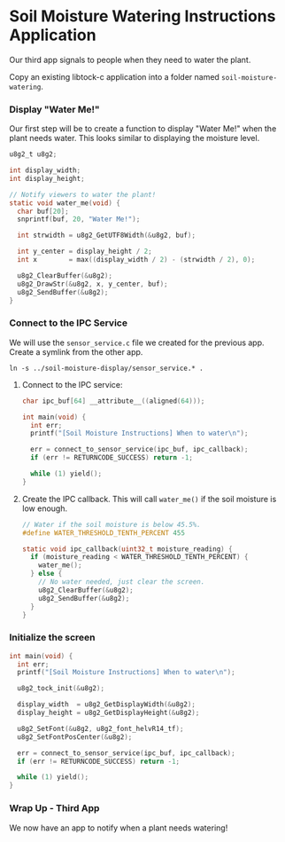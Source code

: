 Soil Moisture Watering Instructions Application
=================================



Our third app signals to people when they need to water the plant.

Copy an existing libtock-c application into a folder named
`soil-moisture-watering`.


### Display "Water Me!"

Our first step will be to create a function to display "Water Me!" when
the plant needs water. This looks similar to displaying the moisture level.

```c
u8g2_t u8g2;

int display_width;
int display_height;

// Notify viewers to water the plant!
static void water_me(void) {
  char buf[20];
  snprintf(buf, 20, "Water Me!");

  int strwidth = u8g2_GetUTF8Width(&u8g2, buf);

  int y_center = display_height / 2;
  int x        = max((display_width / 2) - (strwidth / 2), 0);

  u8g2_ClearBuffer(&u8g2);
  u8g2_DrawStr(&u8g2, x, y_center, buf);
  u8g2_SendBuffer(&u8g2);
}
```

### Connect to the IPC Service

We will use the `sensor_service.c` file we created for the previous app.
Create a symlink from the other app.

```
ln -s ../soil-moisture-display/sensor_service.* .
```

1.  Connect to the IPC service:

	```c
	char ipc_buf[64] __attribute__((aligned(64)));

	int main(void) {
	  int err;
	  printf("[Soil Moisture Instructions] When to water\n");

	  err = connect_to_sensor_service(ipc_buf, ipc_callback);
	  if (err != RETURNCODE_SUCCESS) return -1;

	  while (1) yield();
	}
	```

2.  Create the IPC callback. This will call `water_me()` if the soil moisture is
    low enough.

	```c
	// Water if the soil moisture is below 45.5%.
	#define WATER_THRESHOLD_TENTH_PERCENT 455

	static void ipc_callback(uint32_t moisture_reading) {
	  if (moisture_reading < WATER_THRESHOLD_TENTH_PERCENT) {
	    water_me();
	  } else {
	    // No water needed, just clear the screen.
	    u8g2_ClearBuffer(&u8g2);
	    u8g2_SendBuffer(&u8g2);
	  }
	}
	```


### Initialize the screen

```c
int main(void) {
  int err;
  printf("[Soil Moisture Instructions] When to water\n");

  u8g2_tock_init(&u8g2);

  display_width  = u8g2_GetDisplayWidth(&u8g2);
  display_height = u8g2_GetDisplayHeight(&u8g2);

  u8g2_SetFont(&u8g2, u8g2_font_helvR14_tf);
  u8g2_SetFontPosCenter(&u8g2);

  err = connect_to_sensor_service(ipc_buf, ipc_callback);
  if (err != RETURNCODE_SUCCESS) return -1;

  while (1) yield();
}
```


### Wrap Up - Third App

We now have an app to notify when a plant needs watering!



